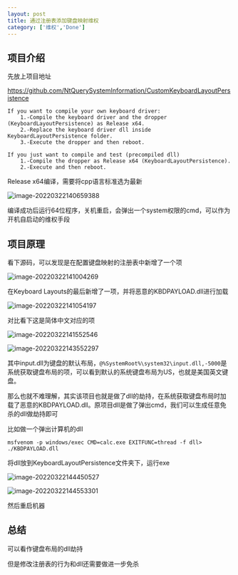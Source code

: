 ```yaml
---
layout: post
title: 通过注册表添加键盘映射维权
category: ['维权','Done']
---
```




## 项目介绍

先放上项目地址

https://github.com/NtQuerySystemInformation/CustomKeyboardLayoutPersistence

```
If you want to compile your own keyboard driver:
	1.-Compile the keyboard driver and the dropper (KeyboardLayoutPersistence) as Release x64.
	2.-Replace the keyboard driver dll inside KeyboardLayoutPersistence folder. 
	3.-Execute the dropper and then reboot. 

If you just want to compile and test (precompiled dll)
	1.-Compile the dropper as Release x64 (KeyboardLayoutPersistence).
	2.-Execute and then reboot.
```

Release x64编译，需要将cpp语言标准选为最新

![image-20220322140659388](https://raw.githubusercontent.com/woaiqiukui/BlogPic/main/pics/image-20220322140659388.png)



编译成功后运行64位程序，关机重启，会弹出一个system权限的cmd，可以作为开机自启动的维权手段



## 项目原理

看下源码，可以发现是在配置键盘映射的注册表中新增了一个项

![image-20220322141004269](https://raw.githubusercontent.com/woaiqiukui/BlogPic/main/pics/image-20220322141004269.png)



在Keyboard Layouts的最后新增了一项，并将恶意的KBDPAYLOAD.dll进行加载

![image-20220322141054197](https://raw.githubusercontent.com/woaiqiukui/BlogPic/main/pics/image-20220322141054197.png)

对比看下这是简体中文对应的项

![image-20220322141552546](https://raw.githubusercontent.com/woaiqiukui/BlogPic/main/pics/image-20220322141552546.png)





![image-20220322143552297](https://raw.githubusercontent.com/woaiqiukui/BlogPic/main/pics/image-20220322143552297.png)

其中input.dll为键盘的默认布局，``@%SystemRoot%\system32\input.dll,-5000``是系统获取键盘布局的项，可以看到默认的系统键盘布局为US，也就是美国英文键盘。

那么也就不难理解，其实该项目也就是做了dll的劫持，在系统获取键盘布局时加载了恶意的KBDPAYLOAD.dll。原项目dll是做了弹出cmd，我们可以生成任意免杀的dll做劫持即可



比如做一个弹出计算机的dll

```
msfvenom -p windows/exec CMD=calc.exe EXITFUNC=thread -f dll> ./KBDPAYLOAD.dll
```

将dll放到KeyboardLayoutPersistence文件夹下，运行exe

![image-20220322144450527](https://raw.githubusercontent.com/woaiqiukui/BlogPic/main/pics/image-20220322144450527.png)

![image-20220322144553301](https://raw.githubusercontent.com/woaiqiukui/BlogPic/main/pics/image-20220322144553301.png)

然后重启机器



## 总结

可以看作键盘布局的dll劫持

但是修改注册表的行为和dll还需要做进一步免杀